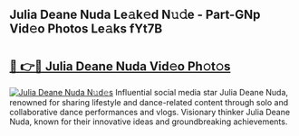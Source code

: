 ## Julia Deane Nuda Le𝚊k𝚎d N𝚞𝚍e - Part-GNp Vid𝚎o Photos Le𝚊ks fYt7B

# <h2><a href="http://fbckr9.evod.top/?m=Julia+Deane+Nuda">🔗 👉🔴 Julia Deane Nuda Vid𝚎o Ph𝚘t𝚘s</a></h2>

[![Julia Deane Nuda N𝚞d𝚎s](https://i.imgur.com/8V9OHl7.gif)](http://fbckr9.evod.top/?m=Julia+Deane+Nuda)
Influential social media star Julia Deane Nuda, renowned for sharing lifestyle and dance-related content through solo and collaborative dance performances and vlogs. Visionary thinker Julia Deane Nuda, known for their innovative ideas and groundbreaking achievements. 

